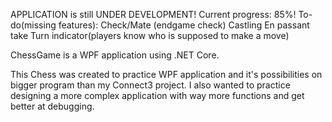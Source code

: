 APPLICATION is still UNDER DEVELOPMENT! Current progress: 85%!
To-do(missing features): Check/Mate (endgame check)
                         Castling
                         En passant take
                         Turn indicator(players know who is supposed to make a move)

ChessGame is a WPF application using .NET Core.

This Chess was created to practice WPF application and it's possibilities on bigger program than my Connect3 project. I also wanted to practice
designing a more complex application with way more functions and get better at debugging.
